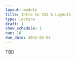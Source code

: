```yaml
---
layout: module
title: Intro to CSS & Layouts
type: lecture
draft: 1
show_schedule: 1
num: 10
due_date: 2022-02-02
---
```


TBD